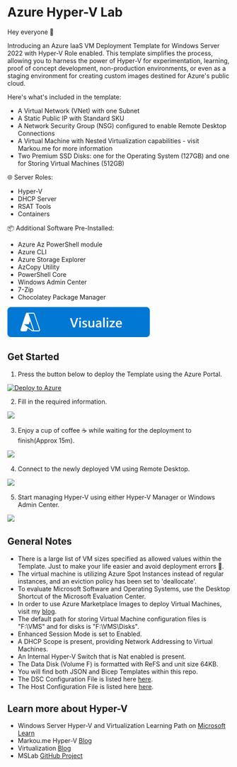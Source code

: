# Azure Hyper-V Lab

Hey everyone 👋

Introducing an Azure IaaS VM Deployment Template for Windows Server 2022 with Hyper-V Role enabled. This template simplifies the process, allowing you to harness the power of Hyper-V for experimentation, learning, proof of concept development, non-production environments, or even as a staging environment for creating custom images destined for Azure's public cloud.

Here's what's included in the template:

+ A Virtual Network (VNet) with one Subnet
+ A Static Public IP with Standard SKU
+ A Network Security Group (NSG) configured to enable Remote Desktop Connections
+ A Virtual Machine with Nested Virtualization capabilities - visit Markou.me for more information
+ Two Premium SSD Disks: one for the Operating System (127GB) and one for Storing Virtual Machines (512GB)

🌐 Server Roles:

+ Hyper-V
+ DHCP Server
+ RSAT Tools
+ Containers

📦 Additional Software Pre-Installed:

+ Azure Az PowerShell module
+ Azure CLI
+ Azure Storage Explorer
+ AzCopy Utility
+ PowerShell Core
+ Windows Admin Center
+ 7-Zip
+ Chocolatey Package Manager

[![Visualize](https://raw.githubusercontent.com/Azure/azure-quickstart-templates/master/1-CONTRIBUTION-GUIDE/images/visualizebutton.svg?sanitize=true)](http://armviz.io/#/?load=https%3A%2F%2Fraw.githubusercontent.com%2Fgeorge-markou%2FAzure-Hyper-V-Lab%2Fmain%2Fmain.json)

## Get Started

1. Press the button below to deploy the Template using the Azure Portal.

[![Deploy to Azure](https://aka.ms/deploytoazurebutton)](https://portal.azure.com/#create/Microsoft.Template/uri/https%3A%2F%2Fraw.githubusercontent.com%2Fgeorge-markou%2FAzure-Hyper-V-Lab%2Fmain%2Fmain.json)

2. Fill in the required information.

![](./images/template.png)

3. Enjoy a cup of coffee :coffee: while waiting for the deployment to finish(Approx 15m).

![](./images/deployment.png)

4. Connect to the newly deployed VM using Remote Desktop.

![](./images/connection.png)

5. Start managing Hyper-V using either Hyper-V Manager or Windows Admin Center.

![](./images/shortcuts.png)

## General Notes

+ There is a large list of VM sizes specified as allowed values within the Template. Just to make your life easier and avoid deployment errors :superhero:.
+ The virtual machine is utilizing Azure Spot Instances instead of regular instances, and an eviction policy has been set to 'deallocate'.
+ To evaluate Microsoft Software and Operating Systems, use the Desktop Shortcut of the Microsoft Evaluation Center.
+ In order to use Azure Marketplace Images to deploy Virtual Machines, visit my [blog](https://www.markou.me/2022/03/use-azure-marketplace-images-to-deploy-virtual-machines-on-azure-stack-hci/).
+ The default path for storing Virtual Machine configuration files is "F:\VMS" and for disks is "F:\VMS\Disks".
+ Enhanced Session Mode is set to Enabled.
+ A DHCP Scope is present, providing Network Addressing to Virtual Machines.
+ An Internal Hyper-V Switch that is Nat enabled is present.
+ The Data Disk (Volume F) is formatted with ReFS and unit size 64KB.
+ You will find both JSON and Bicep Templates within this repo.
+ The DSC Configuration File is listed here [here](dsc/DSCInstallWindowsFeatures.ps1).
+ The Host Configuration File is listed here [here](/HostConfig.ps1).

## Learn more about Hyper-V

+ Windows Server Hyper-V and Virtualization Learning Path on [Microsoft Learn](https://docs.microsoft.com/en-us/learn/paths/windows-server-hyper-v-virtualization/)
+ Markou.me Hyper-V [Blog](https://www.markou.me/category/hyper-v/)
+ Virtualization [Blog](https://techcommunity.microsoft.com/t5/virtualization/bg-p/Virtualization)
+ MSLab [GitHub Project](https://github.com/microsoft/MSLab)

